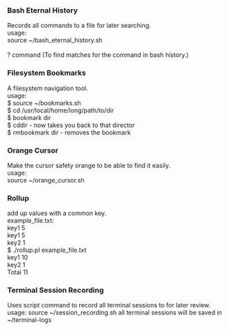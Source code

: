 ### Bash Eternal History  
Records all commands to a file for later searching.  
usage:  
  source ~/bash_eternal_history.sh  
  <type a bunch of commands>  
  ? command (To find matches for the command in bash history.)

### Filesystem Bookmarks
A filesystem navigation tool.  
usage:  
  $ source ~/bookmarks.sh  
  $ cd /usr/local/home/long/path/to/dir  
  $ bookmark dir  
  $ cddir - now takes you back to that director  
  $ rmbookmark dir - removes the bookmark  

### Orange Cursor  
Make the cursor safety orange to be able to find it easily.  
usage:  
  source ~/orange_cursor.sh  
  <cursor is now orange>  

### Rollup
add up values with a common key.  
  example_file.txt:  
    key1  5  
    key1  5  
    key2  1  
 $ ./rollup.pl example_file.txt  
    key1  10  
    key2  1  
    Total 11  

### Terminal Session Recording
Uses script command to record all terminal sessions to for later review.
usage:
    source ~/session_recording.sh
    all terminal sessions will be saved in ~/terminal-logs
